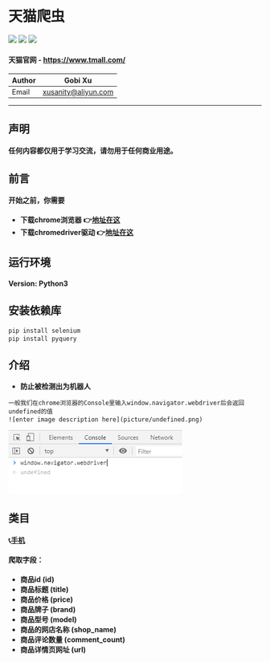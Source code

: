 # 天猫爬虫
![](https://img.shields.io/badge/Python-3.5.3-green.svg) ![](https://img.shields.io/badge/selenium-3.141.0-green.svg) ![](https://img.shields.io/badge/pyquery-1.4.0-green.svg)
#### 天猫官网 - https://www.tmall.com/
|Author|Gobi Xu|
|---|---|
|Email|xusanity@aliyun.com|
****
## 声明
#### 任何内容都仅用于学习交流，请勿用于任何商业用途。
## 前言
#### 开始之前，你需要
- **下载chrome浏览器 :point_right:[地址在这](https://chrome.en.softonic.com/)**
- **下载chromedriver驱动 :point_right:[地址在这](http://chromedriver.storage.googleapis.com/index.html)**
## 运行环境
#### Version: Python3
## 安装依赖库
```
pip install selenium
pip install pyquery
```
## 介绍
- **防止被检测出为机器人**
```
一般我们在chrome浏览器的Console里输入window.navigator.webdriver后会返回undefined的值
![enter image description here](picture/undefined.png)
```
![enter image description here](picture/undefined.png)
## 类目
#### :telephone_receiver:[手机](https://search.suning.com/%E6%89%8B%E6%9C%BA/)
#### 爬取字段：
- **商品id (id)**
- **商品标题 (title)**
- **商品价格 (price)**
- **商品牌子 (brand)**
- **商品型号 (model)**
- **商品的网店名称 (shop_name)**
- **商品评论数量 (comment_count)**
- **商品详情页网址 (url)**
